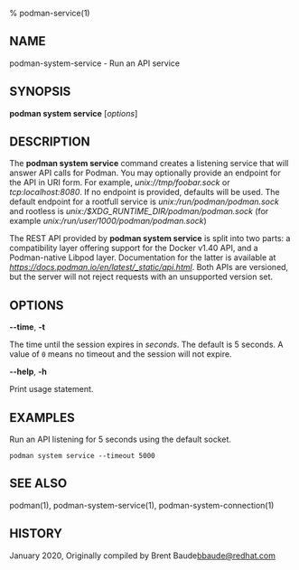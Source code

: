 % podman-service(1)

## NAME
podman\-system\-service - Run an API service

## SYNOPSIS
**podman system service** [*options*]

## DESCRIPTION
The **podman system service** command creates a listening service that will answer API calls for Podman.  You may
optionally provide an endpoint for the API in URI form.  For example, *unix://tmp/foobar.sock* or *tcp:localhost:8080*.
If no endpoint is provided, defaults will be used.  The default endpoint for a rootfull
service is *unix:/run/podman/podman.sock* and rootless is *unix:/$XDG_RUNTIME_DIR/podman/podman.sock* (for
example *unix:/run/user/1000/podman/podman.sock*)

The REST API provided by **podman system service** is split into two parts: a compatibility layer offering support for the Docker v1.40 API, and a Podman-native Libpod layer.
Documentation for the latter is available at *https://docs.podman.io/en/latest/_static/api.html*.
Both APIs are versioned, but the server will not reject requests with an unsupported version set.

## OPTIONS

**--time**, **-t**

The time until the session expires in _seconds_. The default is 5
seconds. A value of `0` means no timeout and the session will not expire.

**--help**, **-h**

Print usage statement.

## EXAMPLES

Run an API listening for 5 seconds using the default socket.
```
podman system service --timeout 5000
```

## SEE ALSO
podman(1), podman-system-service(1), podman-system-connection(1)

## HISTORY
January 2020, Originally compiled by Brent Baude<bbaude@redhat.com>
